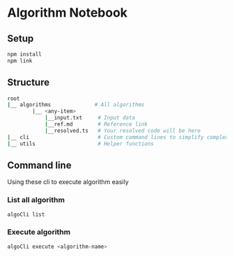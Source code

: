 # Algorithm Notebook

## Setup
```bash
npm install
npm link
```

## Structure
```sh
root
|__ algorithms              # All algorithms 
        |__ <any-item>
            |__input.txt     # Input data
            |__ref.md        # Reference link 
            |__resolved.ts   # Your resolved code will be here
|__ cli                      # Custom command lines to simplify complex steps
|__ utils                    # Helper functions
```

## Command line
Using these cli to execute algorithm easily
### List all algorithm
```bash
algoCli list
```
### Execute algorithm
```bash
algoCli execute <algorithm-name>
```
